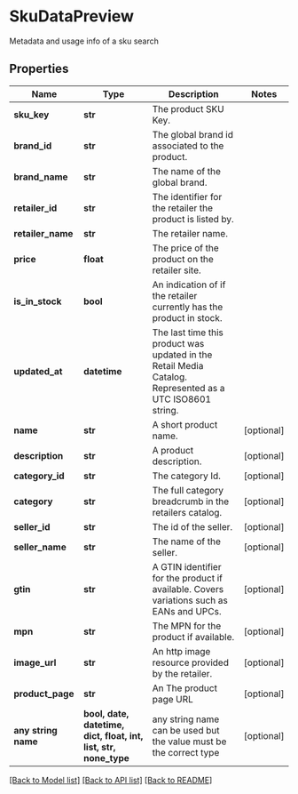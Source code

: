 # SkuDataPreview

Metadata and usage info of a sku search

## Properties
Name | Type | Description | Notes
------------ | ------------- | ------------- | -------------
**sku_key** | **str** | The product SKU Key. | 
**brand_id** | **str** | The global brand id associated to the product. | 
**brand_name** | **str** | The name of the global brand. | 
**retailer_id** | **str** | The identifier for the retailer the product is listed by. | 
**retailer_name** | **str** | The retailer name. | 
**price** | **float** | The price of the product on the retailer site. | 
**is_in_stock** | **bool** | An indication of if the retailer currently has the product in stock. | 
**updated_at** | **datetime** | The last time this product was updated in the Retail Media Catalog. Represented as a UTC ISO8601 string. | 
**name** | **str** | A short product name. | [optional] 
**description** | **str** | A product description. | [optional] 
**category_id** | **str** | The category Id. | [optional] 
**category** | **str** | The full category breadcrumb in the retailers catalog. | [optional] 
**seller_id** | **str** | The id of the seller. | [optional] 
**seller_name** | **str** | The name of the seller. | [optional] 
**gtin** | **str** | A GTIN identifier for the product if available. Covers variations such as EANs and UPCs. | [optional] 
**mpn** | **str** | The MPN for the product if available. | [optional] 
**image_url** | **str** | An http image resource provided by the retailer. | [optional] 
**product_page** | **str** | An The product page URL | [optional] 
**any string name** | **bool, date, datetime, dict, float, int, list, str, none_type** | any string name can be used but the value must be the correct type | [optional]

[[Back to Model list]](../README.md#documentation-for-models) [[Back to API list]](../README.md#documentation-for-api-endpoints) [[Back to README]](../README.md)


